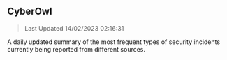 ## CyberOwl 
> Last Updated 14/02/2023 02:16:31 


A daily updated summary of the most frequent types of security incidents currently being reported from different sources.

